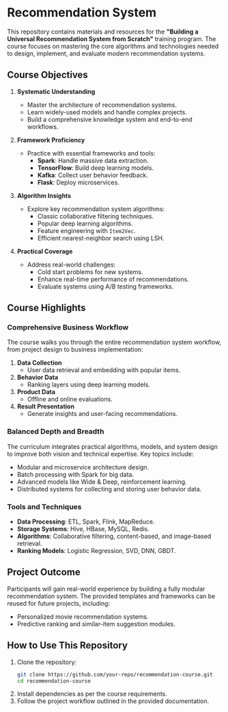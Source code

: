 # Recommendation System

This repository contains materials and resources for the **"Building a Universal Recommendation System from Scratch"** training program. The course focuses on mastering the core algorithms and technologies needed to design, implement, and evaluate modern recommendation systems.

## Course Objectives

1. **Systematic Understanding**
   - Master the architecture of recommendation systems.
   - Learn widely-used models and handle complex projects.
   - Build a comprehensive knowledge system and end-to-end workflows.

2. **Framework Proficiency**
   - Practice with essential frameworks and tools:
     - **Spark**: Handle massive data extraction.
     - **TensorFlow**: Build deep learning models.
     - **Kafka**: Collect user behavior feedback.
     - **Flask**: Deploy microservices.

3. **Algorithm Insights**
   - Explore key recommendation system algorithms:
     - Classic collaborative filtering techniques.
     - Popular deep learning algorithms.
     - Feature engineering with `Item2Vec`.
     - Efficient nearest-neighbor search using LSH.

4. **Practical Coverage**
   - Address real-world challenges:
     - Cold start problems for new systems.
     - Enhance real-time performance of recommendations.
     - Evaluate systems using A/B testing frameworks.

## Course Highlights

### Comprehensive Business Workflow
The course walks you through the entire recommendation system workflow, from project design to business implementation:

1. **Data Collection**
   - User data retrieval and embedding with popular items.
2. **Behavior Data**
   - Ranking layers using deep learning models.
3. **Product Data**
   - Offline and online evaluations.
4. **Result Presentation**
   - Generate insights and user-facing recommendations.

### Balanced Depth and Breadth
The curriculum integrates practical algorithms, models, and system design to improve both vision and technical expertise. Key topics include:
- Modular and microservice architecture design.
- Batch processing with Spark for big data.
- Advanced models like Wide & Deep, reinforcement learning.
- Distributed systems for collecting and storing user behavior data.

### Tools and Techniques
- **Data Processing**: ETL, Spark, Flink, MapReduce.
- **Storage Systems**: Hive, HBase, MySQL, Redis.
- **Algorithms**: Collaborative filtering, content-based, and image-based retrieval.
- **Ranking Models**: Logistic Regression, SVD, DNN, GBDT.

## Project Outcome

Participants will gain real-world experience by building a fully modular recommendation system. The provided templates and frameworks can be reused for future projects, including:
- Personalized movie recommendation systems.
- Predictive ranking and similar-item suggestion modules.

## How to Use This Repository

1. Clone the repository:
   ```bash
   git clone https://github.com/your-repo/recommendation-course.git
   cd recommendation-course
   ```
2. Install dependencies as per the course requirements.
3. Follow the project workflow outlined in the provided documentation.
